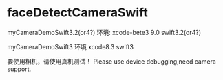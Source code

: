 # faceDetectCameraSwift

myCameraDemoSwift3.2(or4?) 
环境:
xcode-bete3 9.0
swift3.2(or4?)

myCameraDemoSwift3
环境
xcode8.3
swift3

要使用相机，请使用真机测试！
Please use device debugging,need camera support.